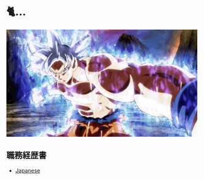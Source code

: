# 🐈...

![BackGround Image](./goku-ultra-instinct.gif)

## 職務経歴書

- [Japanese](https://github.com/git-shochann/git-shochann/blob/main/curriculum-vitae.md)

